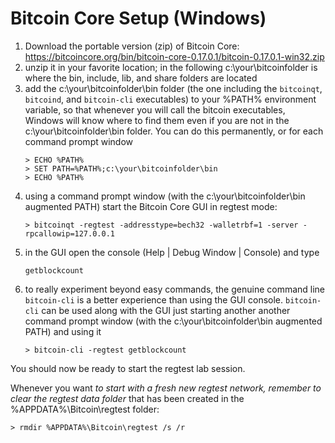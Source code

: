 # Bitcoin Core Setup (Windows)

1. Download the portable version (zip) of Bitcoin Core:  
   <https://bitcoincore.org/bin/bitcoin-core-0.17.0.1/bitcoin-0.17.0.1-win32.zip>
2. unzip it in your favorite location; in the following c:\your\bitcoinfolder is where the bin, include, lib, and share folders are located
3. add the c:\your\bitcoinfolder\bin folder (the one including the `bitcoinqt`, `bitcoind`, and `bitcoin-cli` executables) to your %PATH% environment variable, so that whenever you will call the bitcoin executables, Windows will know where to find them even if you are not in the c:\your\bitcoinfolder\bin folder. You can do this permanently, or for each command prompt window 
    ```
    > ECHO %PATH%
    > SET PATH=%PATH%;c:\your\bitcoinfolder\bin
    > ECHO %PATH%
    ```
4. using a command prompt window (with the c:\your\bitcoinfolder\bin augmented PATH) start the Bitcoin Core GUI in regtest mode:
   ```
   > bitcoinqt -regtest -addresstype=bech32 -walletrbf=1 -server -rpcallowip=127.0.0.1
   ```
5. in the GUI open the console (Help | Debug Window | Console) and type
   ```
   getblockcount
   ```
6. to really experiment beyond easy commands, the genuine command line `bitcoin-cli` is a better experience than using the GUI console. `bitcoin-cli` can be used along with the GUI just starting another another command prompt window (with the c:\your\bitcoinfolder\bin augmented PATH) and using it
    ```
    > bitcoin-cli -regtest getblockcount
    ```

You should now be ready to start the regtest lab session.

Whenever you want *to start with a fresh new regtest network, remember to clear the regtest data folder* that has been created in the %APPDATA%\Bitcoin\regtest folder:
```
> rmdir %APPDATA%\Bitcoin\regtest /s /r
```
